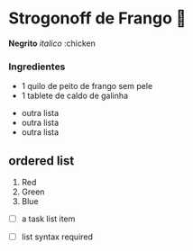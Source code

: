 # Strogonoff de Frango 🐔
**Negrito**
_italico_
:chicken

### Ingredientes
 - 1 quilo de peito de frango sem pele
 - 1 tablete de caldo de galinha
* outra lista
 * outra lista
 * outra lista

## ordered list
1. Red
2. Green
3. Blue

- [ ] a task list item
- [ ] list syntax required
 
